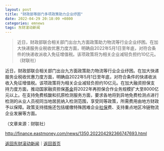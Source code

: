 ```yaml
---
layout: post
title: "财政部等部门多项政策助力企业纾困"
date: 2022-04-29 20:18:09 +0800
categories: emnews
tags: 东财滚动新闻
---
```

> 近日，财政部联合相关部门出台九方面政策助力物流等行业企业纾困。在加大快递服务业税收优惠力度方面，明确自2022年5月1日至年底，对符合条件的快递收派收入免征增值税。该项政策将为相关企业减轻负担约10亿元。（财联社）

<p>近日，财政部联合相关部门出台九方面政策助力物流等行业企业纾困。在加大快递服务业税收优惠力度方面，明确自2022年5月1日至年底，对符合条件的快递收派收入免征增值税。该项政策将为相关企业减轻负担约10亿元。在加大融资担保支持力度方面，推动国家融资担保<span id="Info.3293"><a href="http://data.eastmoney.com/zlsj/" class="infokey">基金</a></span>将2022年再担保合作业务规模扩大至8000亿元以上。在支持免费核酸和抗原检测服务方面，要求各地将到异地免费检测点进行检测的从业人员视同当地居民纳入检测范围，享受同等政策，所需费用由地方财政予以保障。政策支持措施还包括缓缴特殊困难企业<span id="Info.3294"><a href="http://data.eastmoney.com/zlsj/" class="infokey">社保</a></span>费、支持重点地区冷链物流企业发展等方面。</p><p class="em_media">（文章来源：财联社）</p>

<http://finance.eastmoney.com/news/1350,202204292366747693.html>

[返回东财滚动新闻](//finews.withounder.com/emnews/)｜[返回首页](//finews.withounder.com/)